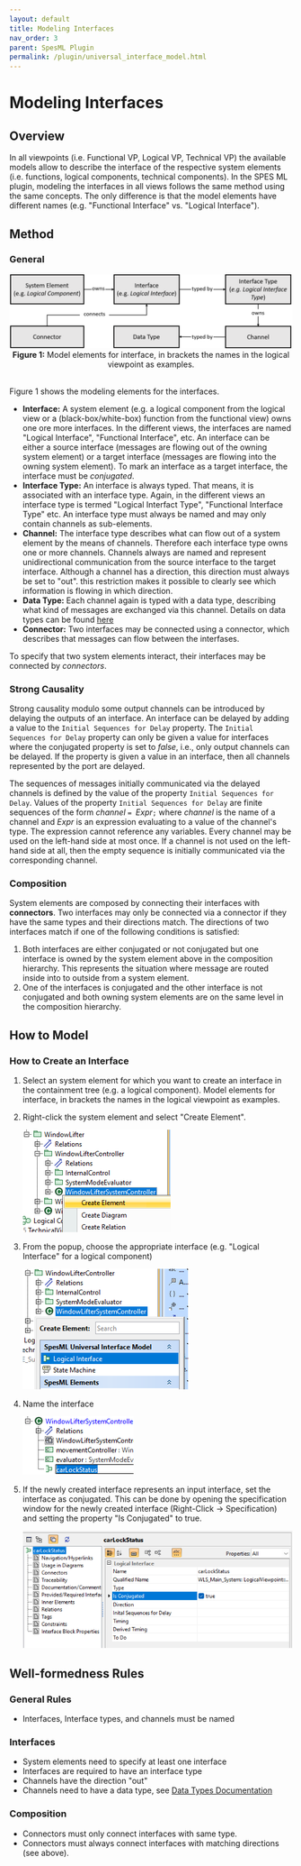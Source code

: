 ```yaml
---
layout: default
title: Modeling Interfaces
nav_order: 3
parent: SpesML Plugin
permalink: /plugin/universal_interface_model.html
---
```


# Modeling Interfaces

## Overview
In all viewpoints (i.e. Functional VP, Logical VP, Technical VP) the available models allow to describe the interface of the respective system elements (i.e. functions, logical components, technical components).  In the SPES ML plugin, modeling the interfaces in all views follows the same method using the same concepts. The only difference is that the model elements have different names (e.g. "Functional Interface" vs. "Logical Interface").

## Method
### General
<div align="center">
<img src="../3_Plugin/images/universal_interface_model/spes_interface_model.png">
<br><b>Figure 1:</b> 
Model elements for interface, in brackets the names in the logical viewpoint as examples.
</div><br>

Figure 1 shows the modeling elements for the interfaces. 

* **Interface:** A system element (e.g. a logical component from the logical view or a (black-box/white-box) function from the functional view) owns one ore more interfaces. In the different views, the interfaces are named "Logical Interface", "Functional Interface", etc. An interface can be either a source interface (messages are flowing out of the owning system element) or a target interface (messages are flowing into the owning system element). To mark an interface as a target interface, the interface must be *conjugated*. 
* **Interface Type:** An interface is always typed. That means, it is associated with an interface type. Again, in the different views an interface type is termed "Logical Interfact Type", "Functional Interface Type" etc. An interface type must always be named and may only contain channels as sub-elements.
* **Channel:** The interface type describes what can flow out of a system element by the means of channels. Therefore each interface type owns one or more channels. Channels always are named and represent unidirectional communication from the source interface to the target interface. Although a channel has a direction, this direction must always be set to "out". this restriction makes it possible to clearly see which information is flowing in which direction.
* **Data Type:** Each channel again is typed with a data type, describing what kind of messages are exchanged via this channel. Details on data types can be found [here](https://spesml.github.io/plugin/data_types.html)
* **Connector:** Two interfaces may be connected using a connector, which describes that messages can flow between the interfases.

To specify that two system elements interact, their interfaces may be connected by *connectors*.

### Strong Causality
Strong causality modulo some output channels can be introduced by delaying the outputs of an interface. An interface can be delayed by
adding a value to the ```Initial Sequences for Delay``` property.  The ```Initial Sequences for
Delay``` property can only be given a value for interfaces where the conjugated
property is set to _false_, i.e., only output channels can be delayed. If the
property is given a value in an interface, then all channels represented by the port
are delayed. 

The sequences of messages initially communicated via the delayed channels is
defined by the value of the property ```Initial Sequences for Delay```. Values
of the property ```Initial Sequences for Delay``` are finite sequences of the
form _channel_ ```= ```_Expr_```;``` where _channel_ is the name of a channel and _Expr_ is an expression
evaluating to a value of the channel's type. The expression cannot
reference any variables. Every channel may be used on the left-hand side
at most once. If a channel is not used on the left-hand side at all, then
the empty sequence is initially communicated via the corresponding channel.  

### Composition
System elements are composed by connecting their interfaces with **connectors**. 
Two interfaces may only be connected via a connector if they have the same types and their directions match.
The directions of two interfaces match if one of the following conditions is satisfied:
1. Both interfaces are either conjugated or not conjugated but one interface is owned by the system element above in the composition hierarchy. This represents the situation where message are routed inside into to outside from a system element. 
2. One of the interfaces is conjugated and the other interface is not conjugated and both owning system elements are on the same level in the composition hierarchy.

## How to Model

### How to Create an Interface
1. Select an system element for which you want to create an interface in the containment tree  (e.g. a logical component). 
Model elements for interface, in brackets the names in the logical viewpoint as examples.

2. Right-click the system element and select "Create Element".
 
   <img src="../3_Plugin/images/universal_interface_model/spes_create_element.png" />
   
3. From the popup, choose the appropriate interface (e.g. "Logical Interface" for a logical component)

   <img src="../3_Plugin/images/universal_interface_model/spes_create_interface.png" />
   
4. Name the interface  

   <img src="../3_Plugin/images/universal_interface_model/spes_create_interface2.png" />

5. If the newly created interface represents an input interface, set the interface as conjugated. This can be done by opening the specification window for the newly created interface (Right-Click -> Specification) and setting the property "Is Conjugated" to true.

   <img src="../3_Plugin/images/universal_interface_model/spes_create_interface3.png" />

## Well-formedness Rules

### General Rules 
* Interfaces, Interface types, and channels must be named

### Interfaces
* System elements need to specify at least one interface
* Interfaces are required to have an interface type
* Channels have the direction "out"
* Channels need to have a data type, see [Data Types Documentation](https://spesml.github.io/plugin/data_types.html)

### Composition
* Connectors must only connect interfaces with same type.
* Connectors must always connect interfaces with matching directions (see above).
